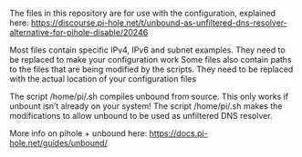 The files in this repository are for use with the configuration, explained here:
https://discourse.pi-hole.net/t/unbound-as-unfiltered-dns-resolver-alternative-for-pihole-disable/20246

Most files contain specific IPv4, IPv6 and subnet examples.
They need to be replaced to make your configuration work
Some files also contain paths to the files that are being modified by the scripts.
They need to be replaced with the actual location of your configuration files

The script /home/pi/.sh compiles unbound from source. This only works if unbount isn’t already on your system!
The script /home/pi/.sh makes the modifications to allow unbound to be used as unfiltered DNS resolver.

More info on pihole + unbound here:
https://docs.pi-hole.net/guides/unbound/
